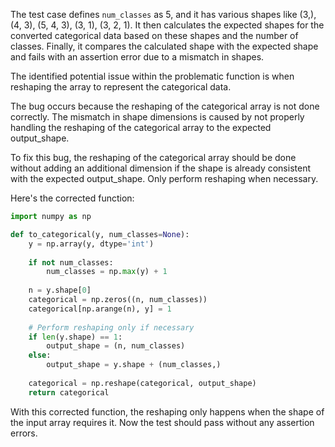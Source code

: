 The test case defines `num_classes` as 5, and it has various shapes like (3,), (4, 3), (5, 4, 3), (3, 1), (3, 2, 1). It then calculates the expected shapes for the converted categorical data based on these shapes and the number of classes. Finally, it compares the calculated shape with the expected shape and fails with an assertion error due to a mismatch in shapes.

The identified potential issue within the problematic function is when reshaping the array to represent the categorical data.

The bug occurs because the reshaping of the categorical array is not done correctly. The mismatch in shape dimensions is caused by not properly handling the reshaping of the categorical array to the expected output_shape.

To fix this bug, the reshaping of the categorical array should be done without adding an additional dimension if the shape is already consistent with the expected output_shape. Only perform reshaping when necessary.

Here's the corrected function:

```python
import numpy as np

def to_categorical(y, num_classes=None):
    y = np.array(y, dtype='int')
    
    if not num_classes:
        num_classes = np.max(y) + 1
        
    n = y.shape[0]
    categorical = np.zeros((n, num_classes))
    categorical[np.arange(n), y] = 1
    
    # Perform reshaping only if necessary
    if len(y.shape) == 1:
        output_shape = (n, num_classes)
    else:
        output_shape = y.shape + (num_classes,)
    
    categorical = np.reshape(categorical, output_shape)
    return categorical
```

With this corrected function, the reshaping only happens when the shape of the input array requires it. Now the test should pass without any assertion errors.